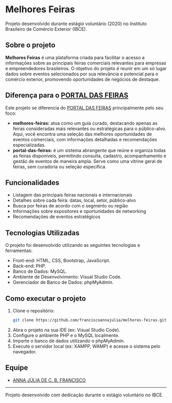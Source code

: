 # Melhores Feiras

Projeto desenvolvido durante estágio voluntário (2020) no Instituto Brasileiro de Comércio Exterior (IBCE).

## Sobre o projeto

**Melhores Feiras** é uma plataforma criada para facilitar o acesso a informações sobre as principais feiras comerciais relevantes para empresas e empreendedores brasileiros. O objetivo do projeto é reunir em um só lugar dados sobre eventos selecionados por sua relevância e potencial para o comércio exterior, promovendo oportunidades de negócios de destaque.

## Diferença para o [PORTAL DAS FEIRAS](https://github.com/franciscoannajulia/portal-das-feiras)

Este projeto se diferencia do [PORTAL DAS FEIRAS](https://github.com/franciscoannajulia/portal-das-feiras) principalmente pelo seu foco:

- **melhores-feiras:** atua como um guia curado, destacando apenas as feiras consideradas mais relevantes ou estratégicas para o público-alvo. Aqui, você encontra uma seleção das melhores oportunidades de eventos comerciais, com informações detalhadas e recomendações especializadas.
- **portal-das-feiras:** é um sistema abrangente que reúne e organiza todas as feiras disponíveis, permitindo consulta, cadastro, acompanhamento e gestão de eventos de maneira ampla. Serve como uma vitrine geral de feiras, sem curadoria ou seleção específica.

## Funcionalidades

- Listagem das principais feiras nacionais e internacionais
- Detalhes sobre cada feira: datas, local, setor, público-alvo
- Busca por feiras de acordo com o segmento ou região
- Informações sobre expositores e oportunidades de networking
- Recomendações de eventos estratégicos

## Tecnologias Utilizadas

O projeto foi desenvolvido utilizando as seguintes tecnologias e ferramentas:

- Front-end: HTML, CSS, Bootstrap, JavaScript.
- Back-end: PHP.
- Banco de Dados: MySQL.
- Ambiente de Desenvolvimento: Visual Studio Code.
- Gerenciador de Banco de Dados: phpMyAdmin.

## Como executar o projeto

1. Clone o repositório:
   ```bash
   git clone https://github.com/franciscoannajulia/melhores-feiras.git
   ```
2. Abra o projeto na sua IDE (ex: Visual Studio Code).
3. Configure o ambiente PHP e o MySQL localmente.
4. Importe o banco de dados utilizando o phpMyAdmin.
5. Execute o servidor local (ex: XAMPP, WAMP) e acesse o sistema pelo navegador.

## Equipe

- [ANNA JÚLIA DE C. B. FRANCISCO](https://www.linkedin.com/in/franciscoannajulia)

---

Projeto desenvolvido com dedicação durante o estágio voluntário no IBCE.
